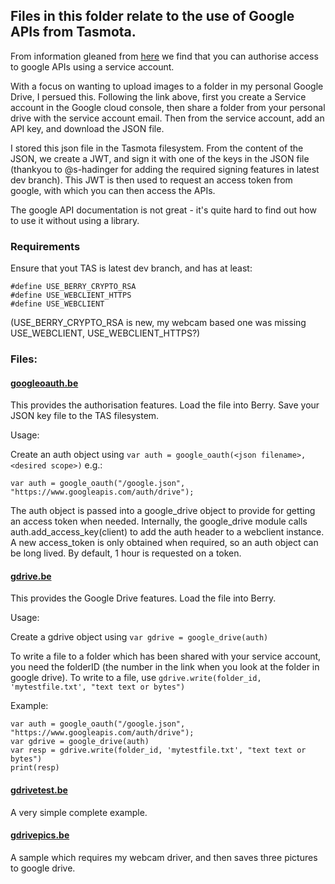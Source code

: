 ## Files in this folder relate to the use of Google APIs from Tasmota.

From information gleaned from [here](https://medium.com/@nschairer/automating-google-drive-uploads-with-google-drive-api-curl-196989ffb6ce) we find that you can authorise access to google APIs using a service account.

With a focus on wanting to upload images to a folder in my personal Google Drive, I persued this.  Following the link above, first you create a Service account in the Google cloud console, then share a folder from your personal drive with the service account email.  Then from the service account, add an API key, and download the JSON file.

I stored this json file in the Tasmota filesystem.  From the content of the JSON, we create a JWT, and sign it with one of the keys in the JSON file (thankyou to @s-hadinger for adding the required signing features in latest dev branch).  This JWT is then used to request an access token from google, with which you can then access the APIs.

The google API documentation is not great - it's quite hard to find out how to use it without using a library.

### Requirements

Ensure that yout TAS is latest dev branch, and has at least:
```
#define USE_BERRY_CRYPTO_RSA
#define USE_WEBCLIENT_HTTPS
#define USE_WEBCLIENT
```
(USE_BERRY_CRYPTO_RSA is new, my webcam based one was missing USE_WEBCLIENT, USE_WEBCLIENT_HTTPS?)


### Files:

#### [googleoauth.be](./googleoauth.be)
This provides the authorisation features.  Load the file into Berry.  Save your JSON key file to the TAS filesystem.

Usage:

Create an auth object using `var auth = google_oauth(<json filename>, <desired scope>)` e.g.:

`var auth = google_oauth("/google.json", "https://www.googleapis.com/auth/drive");`

The auth object is passed into a google_drive object to provide for getting an access token when needed.  Internally, the google_drive module calls auth.add_access_key(client) to add the auth header to a webclient instance.  A new access_token is only obtained when required, so an auth object can be long lived.  By default, 1 hour is requested on a token.

#### [gdrive.be](./gdrive.be)
This provides the Google Drive features.  Load the file into Berry.

Usage:

Create a gdrive object using `var gdrive = google_drive(auth)` 

To write a file to a folder which has been shared with your service account, you need the folderID (the number in the link when you look at the folder in google drive).  To write to a file, use `gdrive.write(folder_id, 'mytestfile.txt', "text text or bytes")`

Example:
```
var auth = google_oauth("/google.json", "https://www.googleapis.com/auth/drive");
var gdrive = google_drive(auth)
var resp = gdrive.write(folder_id, 'mytestfile.txt', "text text or bytes")
print(resp)
```

#### [gdrivetest.be](./gdrivetest.be)

A very simple complete example.

#### [gdrivepics.be](./gdrivepics.be) 

A sample which requires my webcam driver, and then saves three pictures to google drive.

